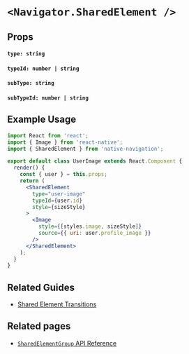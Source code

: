 # `<Navigator.SharedElement />`


## Props

#### `type: string`

#### `typeId: number | string`

#### `subType: string`

#### `subTypeId: number | string`


## Example Usage

```jsx
import React from 'react';
import { Image } from 'react-native';
import { SharedElement } from 'native-navigation';

export default class UserImage extends React.Component {
  render() {
    const { user } = this.props;
    return (
      <SharedElement
        type="user-image"
        typeId={user.id}
        style={sizeStyle}
      >
        <Image
          style={[styles.image, sizeStyle]}
          source={{ uri: user.profile_image }}
        />
      </SharedElement>
    );
  }
}
```


## Related Guides

- [Shared Element Transitions](/docs/guides/shared-element-transitions.md)


## Related pages

- [`SharedElementGroup` API Reference](/docs/api/navigator-shared-element-group.md)
